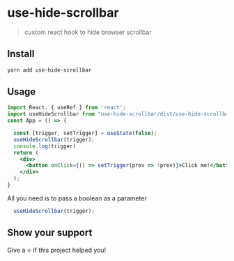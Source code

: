 # use-hide-scrollbar
>custom react hook to hide browser scrollbar
 
## Install

```sh
yarn add use-hide-scrollbar
```

## Usage

```jsx
import React, { useRef } from 'react';
import useHideScrollbar from "use-hide-scrollbar/dist/use-hide-scrollbar";
const App = () => {

  const [trigger, setTrigger] = useState(false);
  useHideScrollbar(trigger);
  console.log(trigger)
  return (
    <div>
      <button onClick={() => setTrigger(prev => !prev)}>Click me!</button>
    </div>
  );
}
```
All you need is to pass a boolean as a parameter

```js
  useHideScrollbar(trigger);
```

## Show your support

Give a ⭐️ if this project helped you!